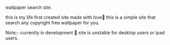 wallpaper search site.



this is my life first created site made with love💜
this is a simple site that search any copyright free wallpaper for you.


Note;- currently in development 🤞
       site is unstable for desktop users or ipad users.

